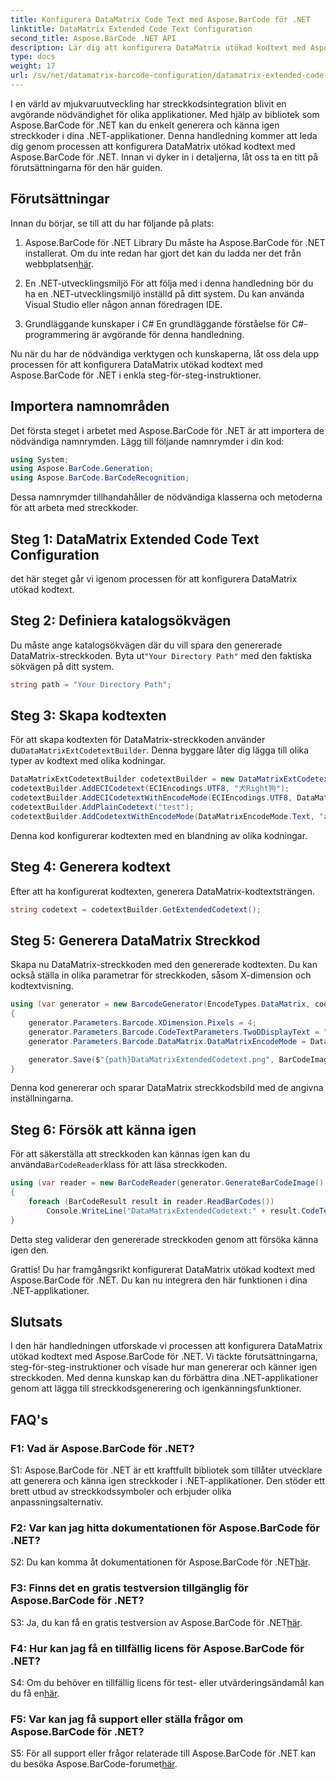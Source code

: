 ```yaml
---
title: Konfigurera DataMatrix Code Text med Aspose.BarCode för .NET
linktitle: DataMatrix Extended Code Text Configuration
second_title: Aspose.BarCode .NET API
description: Lär dig att konfigurera DataMatrix utökad kodtext med Aspose.BarCode för .NET. Generera, känna igen och integrera streckkoder i dina .NET-applikationer.
type: docs
weight: 17
url: /sv/net/datamatrix-barcode-configuration/datamatrix-extended-code-text-configuration/
---
```

I en värld av mjukvaruutveckling har streckkodsintegration blivit en avgörande nödvändighet för olika applikationer. Med hjälp av bibliotek som Aspose.BarCode för .NET kan du enkelt generera och känna igen streckkoder i dina .NET-applikationer. Denna handledning kommer att leda dig genom processen att konfigurera DataMatrix utökad kodtext med Aspose.BarCode för .NET. Innan vi dyker in i detaljerna, låt oss ta en titt på förutsättningarna för den här guiden.

## Förutsättningar

Innan du börjar, se till att du har följande på plats:

1. Aspose.BarCode för .NET Library
Du måste ha Aspose.BarCode för .NET installerat. Om du inte redan har gjort det kan du ladda ner det från webbplatsen[här](https://releases.aspose.com/barcode/net/).

2. En .NET-utvecklingsmiljö
För att följa med i denna handledning bör du ha en .NET-utvecklingsmiljö inställd på ditt system. Du kan använda Visual Studio eller någon annan föredragen IDE.

3. Grundläggande kunskaper i C#
En grundläggande förståelse för C#-programmering är avgörande för denna handledning.

Nu när du har de nödvändiga verktygen och kunskaperna, låt oss dela upp processen för att konfigurera DataMatrix utökad kodtext med Aspose.BarCode för .NET i enkla steg-för-steg-instruktioner.

## Importera namnområden

Det första steget i arbetet med Aspose.BarCode för .NET är att importera de nödvändiga namnrymden. Lägg till följande namnrymder i din kod:

```csharp
using System;
using Aspose.BarCode.Generation;
using Aspose.BarCode.BarCodeRecognition;
```

Dessa namnrymder tillhandahåller de nödvändiga klasserna och metoderna för att arbeta med streckkoder.

## Steg 1: DataMatrix Extended Code Text Configuration

det här steget går vi igenom processen för att konfigurera DataMatrix utökad kodtext.

## Steg 2: Definiera katalogsökvägen

 Du måste ange katalogsökvägen där du vill spara den genererade DataMatrix-streckkoden. Byta ut`"Your Directory Path"` med den faktiska sökvägen på ditt system.

```csharp
string path = "Your Directory Path";
```

## Steg 3: Skapa kodtexten

 För att skapa kodtexten för DataMatrix-streckkoden använder du`DataMatrixExtCodetextBuilder`. Denna byggare låter dig lägga till olika typer av kodtext med olika kodningar.

```csharp
DataMatrixExtCodetextBuilder codetextBuilder = new DataMatrixExtCodetextBuilder();
codetextBuilder.AddECICodetext(ECIEncodings.UTF8, "犬Right狗");
codetextBuilder.AddECICodetextWithEncodeMode(ECIEncodings.UTF8, DataMatrixEncodeMode.C40, "ABCDE");
codetextBuilder.AddPlainCodetext("test");
codetextBuilder.AddCodetextWithEncodeMode(DataMatrixEncodeMode.Text, "abcde");
```

Denna kod konfigurerar kodtexten med en blandning av olika kodningar.

## Steg 4: Generera kodtext

Efter att ha konfigurerat kodtexten, generera DataMatrix-kodtextsträngen.

```csharp
string codetext = codetextBuilder.GetExtendedCodetext();
```

## Steg 5: Generera DataMatrix Streckkod

Skapa nu DataMatrix-streckkoden med den genererade kodtexten. Du kan också ställa in olika parametrar för streckkoden, såsom X-dimension och kodtextvisning.

```csharp
using (var generator = new BarcodeGenerator(EncodeTypes.DataMatrix, codetext))
{
    generator.Parameters.Barcode.XDimension.Pixels = 4;
    generator.Parameters.Barcode.CodeTextParameters.TwoDDisplayText = "Extended Codetext";
    generator.Parameters.Barcode.DataMatrix.DataMatrixEncodeMode = DataMatrixEncodeMode.ExtendedCodetext;

    generator.Save($"{path}DataMatrixExtendedCodetext.png", BarCodeImageFormat.Png);
}
```

Denna kod genererar och sparar DataMatrix streckkodsbild med de angivna inställningarna.

## Steg 6: Försök att känna igen

 För att säkerställa att streckkoden kan kännas igen kan du använda`BarCodeReader`klass för att läsa streckkoden.

```csharp
using (var reader = new BarCodeReader(generator.GenerateBarCodeImage(), DecodeType.DataMatrix))
{
    foreach (BarCodeResult result in reader.ReadBarCodes())
        Console.WriteLine("DataMatrixExtendedCodetext:" + result.CodeText);
}
```

Detta steg validerar den genererade streckkoden genom att försöka känna igen den.

Grattis! Du har framgångsrikt konfigurerat DataMatrix utökad kodtext med Aspose.BarCode för .NET. Du kan nu integrera den här funktionen i dina .NET-applikationer.

## Slutsats

I den här handledningen utforskade vi processen att konfigurera DataMatrix utökad kodtext med Aspose.BarCode för .NET. Vi täckte förutsättningarna, steg-för-steg-instruktioner och visade hur man genererar och känner igen streckkoden. Med denna kunskap kan du förbättra dina .NET-applikationer genom att lägga till streckkodsgenerering och igenkänningsfunktioner.

## FAQ's

### F1: Vad är Aspose.BarCode för .NET?

S1: Aspose.BarCode för .NET är ett kraftfullt bibliotek som tillåter utvecklare att generera och känna igen streckkoder i .NET-applikationer. Den stöder ett brett utbud av streckkodssymboler och erbjuder olika anpassningsalternativ.

### F2: Var kan jag hitta dokumentationen för Aspose.BarCode för .NET?

S2: Du kan komma åt dokumentationen för Aspose.BarCode för .NET[här](https://reference.aspose.com/barcode/net/).

### F3: Finns det en gratis testversion tillgänglig för Aspose.BarCode för .NET?

 S3: Ja, du kan få en gratis testversion av Aspose.BarCode för .NET[här](https://releases.aspose.com/).

### F4: Hur kan jag få en tillfällig licens för Aspose.BarCode för .NET?

 S4: Om du behöver en tillfällig licens för test- eller utvärderingsändamål kan du få en[här](https://purchase.aspose.com/temporary-license/).

### F5: Var kan jag få support eller ställa frågor om Aspose.BarCode för .NET?

 S5: För all support eller frågor relaterade till Aspose.BarCode för .NET kan du besöka Aspose.BarCode-forumet[här](https://forum.aspose.com/c/barcode/13).